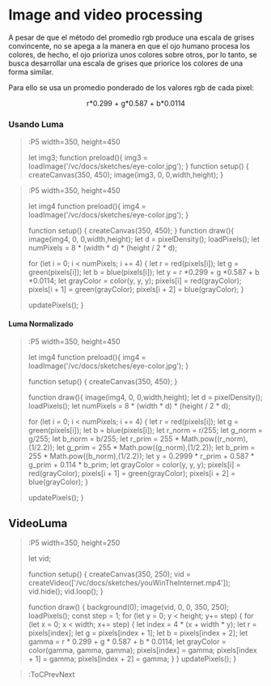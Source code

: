 # Image and video processing

A pesar de que el método del promedio rgb produce una escala de grises convincente, no se apega a la manera en que el ojo humano procesa los colores, de hecho, el ojo prioriza unos colores sobre otros, por lo tanto, se busca desarrollar una escala de grises que priorice los colores de una forma similar.

Para ello se usa un promedio ponderado de los valores rgb de cada pixel:

<center>r*0.299 + g*0.587 + b*0.0114</center>


### Usando Luma

> :P5 width=350, height=450
>
> let img3;
> function preload(){
>   img3 = loadImage('/vc/docs/sketches/eye-color.jpg');
>}
> function setup() {
>   createCanvas(350, 450);
>   image(img3, 0, 0,width,height);
> }

> :P5 width=350, height=450
>
> let img4
> function preload(){
>   img4 = loadImage('/vc/docs/sketches/eye-color.jpg');
>}
>
> function setup() {
>   createCanvas(350, 450);
>}
>function draw(){
>   image(img4, 0, 0,width,height);
>   let d = pixelDensity();
>   loadPixels();
>   let numPixels = 8 * (width * d) * (height / 2 * d);
>   
>   for (let i = 0; i < numPixels; i += 4) {
>      let r = red(pixels[i]);
>      let g = green(pixels[i]);
>      let b = blue(pixels[i]);
>      let y = r *0.299 + g *0.587 + b *0.0114;
>      let grayColor = color(y, y, y);
>      pixels[i] = red(grayColor);
>      pixels[i + 1] = green(grayColor);
>      pixels[i + 2] = blue(grayColor);
>    }
>
>   updatePixels();
> }

#### Luma Normalizado

> :P5 width=350, height=450
>
> let img4
> function preload(){
>   img4 = loadImage('/vc/docs/sketches/eye-color.jpg');
>}
>
> function setup() {
>   createCanvas(350, 450);
>}
>
>function draw(){
>   image(img4, 0, 0,width,height);
>   let d = pixelDensity();
>   loadPixels();
>   let numPixels = 8 * (width * d) * (height / 2 * d);
>   
>   for (let i = 0; i < numPixels; i += 4) {
>      let r = red(pixels[i]);
>      let g = green(pixels[i]);
>      let b = blue(pixels[i]);
>      let r_norm = r/255;
>      let g_norm = g/255;
>      let b_norm = b/255;
>      let r_prim = 255 * Math.pow((r_norm),(1/2.2));
>      let g_prim = 255 * Math.pow((g_norm),(1/2.2));
>      let b_prim = 255 * Math.pow((b_norm),(1/2.2));
>      let y = 0.2999 * r_prim + 0.587 * g_prim + 0.114 * b_prim;
>      let grayColor = color(y, y, y);
>      pixels[i] = red(grayColor);
>      pixels[i + 1] = green(grayColor);
>      pixels[i + 2] = blue(grayColor);
>    }
>
>   updatePixels();
> }
> 

## VideoLuma

> :P5 width=350, height=250
>
> let vid;
>
> function setup() {
>   createCanvas(350, 250);
>   vid = createVideo(['/vc/docs/sketches/youWinTheInternet.mp4']);
>   vid.hide();
>   vid.loop();
>}
>
> function draw() {
>  background(0);
>  image(vid, 0, 0, 350, 250);
>  loadPixels();
>  const step = 1;
>  for (let y = 0; y < height; y+= step) {
>    for (let x = 0; x < width; x+= step) {
>       let index = 4 * (x + width * y);
>       let r = pixels[index];
>       let g = pixels[index + 1];
>       let b = pixels[index + 2];
>       let gamma = r * 0.299 + g * 0.587 + b * 0.0114;
>       let grayColor = color(gamma, gamma, gamma);
>       pixels[index] = gamma;
>       pixels[index + 1] = gamma;
>       pixels[index + 2] = gamma;
>      }
>  }
>  updatePixels();
>}

>:ToCPrevNext
